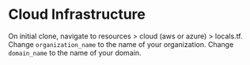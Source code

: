 # Cloud Infrastructure

On initial clone, navigate to resources > cloud (aws or azure) > locals.tf.
Change `organization_name` to the name of your organization.
Change `domain_name` to the name of your domain.
